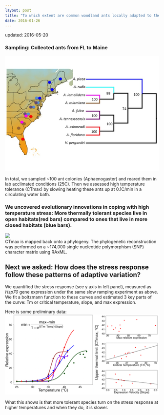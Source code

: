 ```yaml
---
layout: post
title: "To which extent are common woodland ants locally adapted to their environment?"
date: 2016-01-26
---
```


updated: 2016-05-20


### Sampling: Collected ants from FL to Maine    
<img src="/assets/20160126_Sampling_map.jpg" />       

In total, we sampled ~100 ant colonies (Aphaenogaster) and reared them in lab acclimated conditions (25C). 
Then we assessed high temperature tolerance (CTmax) by slowing heating these ants up at 0.1C/min in a circulating water bath.     


### We uncovered evolutionary innovations in coping with high temperature stress: More thermally tolerant species live in open habitats(red bars) compared to ones that live in more closed habitats (blue bars).  
![](https://cloud.githubusercontent.com/assets/4654474/15440169/f892a2b6-1ea1-11e6-9894-0c8109cc6cdd.png)     
CTmax is mapped back onto a phylogeny. The phylogenetic reconstruction was performed on a ~174,000 single nucleotide polymorphism (SNP) character matrix using RAxML. 

## Next we asked: How does the stress response follow these patterns of adaptive variation?    

We quantified the stress response (see y axis in left panel), measured as _Hsp70_ gene expression under the same slow ramping experiment as above. We fit a boltzmann function to these curves and estimated 3 key parts of the curve: Tm or critical temperature, slope, and max expression. 

Here is some preliminary data:     
<img src="/assets/20160126_hsp_reaction_norms.png" />     

What this shows is that more tolerant species turn on the stress response at higher temperatures and when they do, it is slower.    